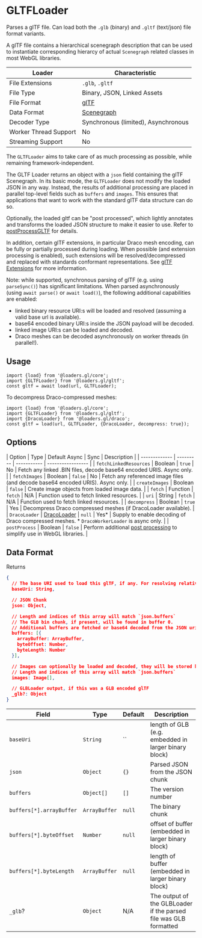 # GLTFLoader

Parses a glTF file. Can load both the `.glb` (binary) and `.gltf` (text/json) file format variants.

A glTF file contains a hierarchical scenegraph description that can be used to instantiate corresponding hierarcy of actual `Scenegraph` related classes in most WebGL libraries.

| Loader                | Characteristic  |
| --------------------- | --------------- |
| File Extensions       | `.glb`, `.gltf` |
| File Type             | Binary, JSON, Linked Assets |
| File Format           | [glTF](https://github.com/KhronosGroup/glTF/tree/master/specification/2.0) |
| Data Format           | [Scenegraph](/docs/specifications/category-scenegraph) |
| Decoder Type          | Synchronous (limited), Asynchronous |
| Worker Thread Support | No              |
| Streaming Support     | No              |

The `GLTFLoader` aims to take care of as much processing as possible, while remaining framework-independent.

The GLTF Loader returns an object with a `json` field containing the glTF Scenegraph. In its basic mode, the `GLTFLoader` does not modify the loaded JSON in any way. Instead, the results of additional processing are placed in parallel top-level fields such as `buffers` and `images`. This ensures that applications that want to work with the standard glTF data structure can do so.

Optionally, the loaded gltf can be "post processed", which lightly annotates and transforms the loaded JSON structure to make it easier to use. Refer to [postProcessGLTF](docs/api-reference/gltf-loaders/gltf-extensions.md) for details.

In addition, certain glTF extensions, in particular Draco mesh encoding, can be fully or partially processed during loading. When possible (and extension processing is enabled), such extensions will be resolved/decompressed and replaced with standards conformant representations. See [glTF Extensions](docs/api-reference/gltf-loaders/gltf-extensions.md) for more information.

Note: while supported, synchronous parsing of glTF (e.g. using `parseSync()`) has significant limitations. When parsed asynchronously (using `await parse()` or `await load()`), the following additional capabilities are enabled:

- linked binary resource URI:s will be loaded and resolved (assuming a valid base url is available).
- base64 encoded binary URI:s inside the JSON payload will be decoded.
- linked image URI:s can be loaded and decoded.
- Draco meshes can be decoded asynchronously on worker threads (in parallel!).

## Usage

```
import {load} from '@loaders.gl/core';
import {GLTFLoader} from '@loaders.gl/gltf';
const gltf = await load(url, GLTFLoader);
```

To decompress Draco-compressed meshes:

```
import {load} from '@loaders.gl/core';
import {GLTFLoader} from '@loaders.gl/gltf';
import {DracoLoader} from '@loaders.gl/draco';
const gltf = load(url, GLTFLoader, {DracoLoader, decompress: true});
```

## Options

| Option        | Type      | Default Async | Sync  | Description       |
| ------------- | --------- | ----------- | ----------------- |
| `fetchLinkedResources` | Boolean  | `true`  | No | Fetch any linked .BIN files, decode base64 encoded URIS. Async only. |
| `fetchImages`          | Boolean  | `false` | No     | Fetch any referenced image files (and decode base64 encoded URIS). Async only. |
| `createImages`         | Boolean  | `false` | Create image objects from loaded image data. |
| `fetch`                | Function | `fetch` | N/A | Function used to fetch linked resources. |
| `uri`                  | String | `fetch` | N/A | Function used to fetch linked resources. |
| `decompress`           | Boolean  | `true`  | Yes | Decompress Draco compressed meshes (if DracoLoader available). |
| `DracoLoader`          | [DracoLoader](/docs/api-reference/draco/draco-loader) | `null`  | Yes\*    | Supply to enable decoding of Draco compressed meshes. \* `DracoWorkerLoader` is async only. |
| `postProcess`          | Boolean  | `false` | Perform additional [post processing](docs/api-reference/post-process-gltf) to simplify use in WebGL libraries. |



## Data Format

Returns
```json
{
  // The base URI used to load this glTF, if any. For resolving relative uris to linked resources.
  baseUri: String,

  // JSON Chunk
  json: Object,

  // Length and indices of this array will match `json.buffers`
  // The GLB bin chunk, if present, will be found in buffer 0.
  // Additional buffers are fetched or base64 decoded from the JSON uri:s.
  buffers: [{
    arrayBuffer: ArrayBuffer,
    byteOffset: Number,
    byteLength: Number
  }],

  // Images can optionally be loaded and decoded, they will be stored here
  // Length and indices of this array will match `json.buffers`
  images: Image[],

  // GLBLoader output, if this was a GLB encoded glTF
  _glb?: Object
}
```

| Field         | Type     | Default   | Description        |
| ---           | ---      | ---       | ---                |
| `baseUri` | `String`     | ``        | length of GLB (e.g. embedded in larger binary block) |
| `json`    | `Object`     | `{}`      | Parsed JSON from the JSON chunk     |
| `buffers` | `Object[]`   | `[]`      | The version number |
| `buffers[*].arrayBuffer` | `ArrayBuffer` | `null`  | The binary chunk   |
| `buffers[*].byteOffset`  | `Number`  | `null`  | offset of buffer (embedded in larger binary block)   |
| `buffers[*].byteLength`  | `ArrayBuffer` | `null`  | length of buffer (embedded in larger binary block)   |
| `_glb`?     | `Object`    | N/A       | The output of the GLBLoader if the parsed file was GLB formatted |

